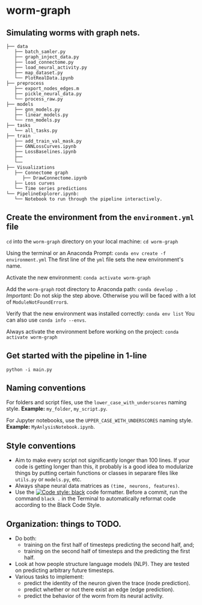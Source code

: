 # worm-graph
## Simulating worms with graph nets.

```
├── data
   ├── batch_samler.py
   ├── graph_inject_data.py
   ├── load_connectome.py
   ├── load_neural_activity.py
   ├── map_dataset.py
   └── PlotRealData.ipynb
├── preprocess
   ├── export_nodes_edges.m
   ├── pickle_neural_data.py
   └── process_raw.py
├── models
   ├── gnn_models.py
   ├── linear_models.py
   └── rnn_models.py
├── tasks
   └── all_tasks.py
├── train
   ├── add_train_val_mask.py
   ├── GNNLossCurves.ipynb
   ├── LossBaselines.ipynb
   ├── 
   └── 
├── Visualizations
   ├── Connectome graph
      ├── DrawConnectome.ipynb
   ├── Loss curves
   └── Time series predictions
└── PipelineExplorer.ipynb: 
   └── Notebook to run through the pipeline interactively.
 ```
 
## Create the environment from the `environment.yml` file

`cd` into the `worm-graph` directory on your local machine: `cd worm-graph`

Using the terminal or an Anaconda Prompt: `conda env create -f environment.yml`
   The first line of the `yml` file sets the new environment's name.

Activate the new environment: `conda activate worm-graph`

Add the `worm-graph` root directory to Anaconda path: `conda develop .`
   *Important:* Do not skip the step above. Otherwise you will be faced with a lot of `ModuleNotFoundError`s.

Verify that the new environment was installed correctly: `conda env list`
   You can also use `conda info --envs`.
 
Always activate the environment before working on the project: `conda activate worm-graph`

## Get started with the pipeline in 1-line

`python -i main.py`

 ## Naming conventions
 
 For folders and script files, use the `lower_case_with_underscores` naming style.
 **Example:** `my_folder`, `my_script.py`.
 
 For Jupyter notebooks, use the `UPPER_CASE_WITH_UNDERSCORES` naming style.
 **Example:** `MyAnlysisNotebook.ipynb`.
 
 ## Style conventions

 * Aim to make every script not significantly longer than 100 lines. If your code is getting longer than this, it probably is a 
   good idea to modularize things by putting certain functions or classes in separare files like `utils.py` or `models.py`, etc.
 * Always shape neural data matrices as `(time, neurons, features)`.
 * Use the [![Code style: black](https://img.shields.io/badge/code%20style-black-000000.svg)](https://github.com/psf/black) code formatter. Before a commit, run the command `black .` in the Terminal to automatically reformat code according to the Black Code Style. 

 ## Organization: things to TODO.

- Do both: 
   - training on the first half of timesteps predicting the second half, and;
   - training on the second half of timesteps and the predicting the first half.
- Look at how people structure language models (NLP). They are tested on predicting arbitrary future timesteps. 
- Various tasks to implement:
   - predict the identity of the neuron given the trace (node prediction).
   - predict whether or not there exist an edge (edge prediction). 
   - predict the behavior of the worm from its neural activity.